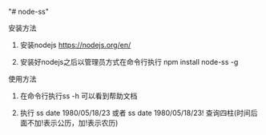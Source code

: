 "# node-ss" 

安装方法 

1. 安装nodejs https://nodejs.org/en/

2. 安装好nodejs之后以管理员方式在命令行执行 npm install node-ss -g

使用方法

1. 在命令行执行ss -h 可以看到帮助文档

2. 执行 ss date 1980/05/18/23 或者 ss date 1980/05/18/23! 查询四柱(时间后面不加!表示公历，加!表示农历)
